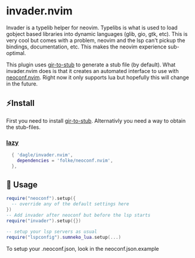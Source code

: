 # invader.nvim
Invader is a typelib helper for neovim. Typelibs is what is used to load
gobject based libraries into dynamic languages (glib, gio, gtk, etc). This is
very cool but comes with a problem, neovim and the lsp can't pickup the
bindings, documentation, etc. This makes the neovim experience sub-optimal.

This plugin uses [gir-to-stub](https://github.com/dagle/gir-to-stub) to
generate a stub file (by default). What invader.nvim does is that it creates an
automated interface to use with
[neoconf.nvim](https://github.com/folke/neoconf.nvim). Right now it only
supports lua but hopefully this will change in the future.

## ⚡️Install 
First you need to install [gir-to-stub](https://github.com/dagle/gir-to-stub).
Alternativly you need a way to obtain the stub-files. 

### [lazy](https://github.com/folke/lazy.nvim)
``` lua
  { 'dagle/invader.nvim',
    dependencies = 'folke/neoconf.nvim',
  },
```

## 🚀 Usage

```lua
require("neoconf").setup({
  -- override any of the default settings here
})
-- Add invader after neoconf but before the lsp starts
require("invader").setup({})

-- setup your lsp servers as usual
require("lspconfig").sumneko_lua.setup(...)
```

To setup your .neoconf.json, look in the neoconf.json.example
